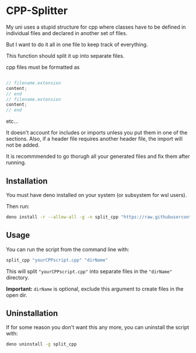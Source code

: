 # CPP-Splitter

My uni uses a stupid structure for cpp where classes have to be defined in individual files and declared in another set of files.

But I want to do it all in one file to keep track of everything.

This function should split it up into separate files.

cpp files must be formatted as

```cpp

// filename.extension
content;
// end
// filename.extension
content;
// end

```

etc...

It doesn't account for includes or imports unless you put them in one of the sections.
Also, if a header file requires another header file, the import will not be added.

It is recommmended to go thorugh all your generated files and fix them after running.

## Installation

You must have deno installed on your system (or subsystem for wsl users).

Then run:

```bash
deno install -r --allow-all -g -n split_cpp "https://raw.githubusercontent.com/Aureliona1/CPP-Splitter/main/split_cpp.ts"
```

## Usage

You can run the script from the command line with:

```bash
split_cpp "yourCPPscript.cpp" "dirName"
```

This will split `"yourCPPscript.cpp"` into separate files in the `"dirName"` directory.

**Important:** `dirName` is optional, exclude this argument to create files in the open dir.

## Uninstallation

If for some reason you don't want this any more, you can uninstall the script with:

```bash
deno uninstall -g split_cpp
```
